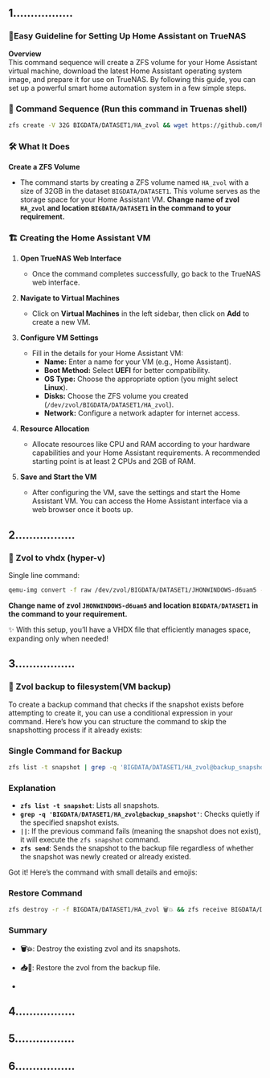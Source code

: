 ## 1.................

### 🌟Easy Guideline for Setting Up Home Assistant on TrueNAS 

**Overview**  
This command sequence will create a ZFS volume for your Home Assistant virtual machine, download the latest Home Assistant operating system image, and prepare it for use on TrueNAS. By following this guide, you can set up a powerful smart home automation system in a few simple steps.

### 🎨 Command Sequence (Run this command in Truenas shell)

```bash
zfs create -V 32G BIGDATA/DATASET1/HA_zvol && wget https://github.com/home-assistant/operating-system/releases/download/13.2/haos_ova-13.2.qcow2.xz && unxz haos_ova-13.2.qcow2.xz && qemu-img convert -O raw haos_ova-13.2.qcow2 /dev/zvol/BIGDATA/DATASET1/HA_zvol
```

### 🛠 What It Does

**Create a ZFS Volume**  
   - The command starts by creating a ZFS volume named `HA_zvol` with a size of 32GB in the dataset `BIGDATA/DATASET1`. This volume serves as the storage space for your Home Assistant VM. **Change name of zvol `HA_zvol` and location `BIGDATA/DATASET1` in the command to your requirement.**

### 🏗 Creating the Home Assistant VM

1. **Open TrueNAS Web Interface**  
   - Once the command completes successfully, go back to the TrueNAS web interface.

2. **Navigate to Virtual Machines**  
   - Click on **Virtual Machines** in the left sidebar, then click on **Add** to create a new VM.

3. **Configure VM Settings**  
   - Fill in the details for your Home Assistant VM:
     - **Name:** Enter a name for your VM (e.g., Home Assistant).
     - **Boot Method:** Select **UEFI** for better compatibility.
     - **OS Type:** Choose the appropriate option (you might select **Linux**).
     - **Disks:** Choose the ZFS volume you created (`/dev/zvol/BIGDATA/DATASET1/HA_zvol`).
     - **Network:** Configure a network adapter for internet access.

4. **Resource Allocation**  
   - Allocate resources like CPU and RAM according to your hardware capabilities and your Home Assistant requirements. A recommended starting point is at least 2 CPUs and 2GB of RAM.

5. **Save and Start the VM**  
   - After configuring the VM, save the settings and start the Home Assistant VM. You can access the Home Assistant interface via a web browser once it boots up.

  
## 2.................
### 🌟 Zvol to vhdx (hyper-v)

Single line command:

```bash
qemu-img convert -f raw /dev/zvol/BIGDATA/DATASET1/JHONWINDOWS-d6uam5 -O vhdx -o subformat=dynamic /mnt/BIGDATA/DATASET1/JHONWINDOWS-d6uam5.vhdx
```
**Change name of zvol `JHONWINDOWS-d6uam5` and location `BIGDATA/DATASET1` in the command to your requirement.** 

✨ With this setup, you’ll have a VHDX file that efficiently manages space, expanding only when needed!

## 3.................
### 🌟 Zvol backup to filesystem(VM backup)
To create a backup command that checks if the snapshot exists before attempting to create it, you can use a conditional expression in your command. Here’s how you can structure the command to skip the snapshotting process if it already exists:

### Single Command for Backup
```bash
zfs list -t snapshot | grep -q 'BIGDATA/DATASET1/HA_zvol@backup_snapshot' || zfs snapshot BIGDATA/DATASET1/HA_zvol@backup_snapshot; zfs send BIGDATA/DATASET1/HA_zvol@backup_snapshot > /mnt/BIGDATA/DATASET1/HA_zvol_backup
```

### Explanation
- **`zfs list -t snapshot`**: Lists all snapshots.
- **`grep -q 'BIGDATA/DATASET1/HA_zvol@backup_snapshot'`**: Checks quietly if the specified snapshot exists.
- **`||`**: If the previous command fails (meaning the snapshot does not exist), it will execute the `zfs snapshot` command.
- **`zfs send`**: Sends the snapshot to the backup file regardless of whether the snapshot was newly created or already existed.


Got it! Here’s the command with small details and emojis:

### Restore Command
```bash
zfs destroy -r -f BIGDATA/DATASET1/HA_zvol 🗑️💥 && zfs receive BIGDATA/DATASET1/HA_zvol < /mnt/BIGDATA/DATASET1/HA_zvol_backup 📥📂

```

### Summary
- **🗑️💥**: Destroy the existing zvol and its snapshots.
- **📥📂**: Restore the zvol from the backup file.

- 
## 4.................

## 5.................

## 6.................

